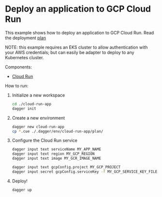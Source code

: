 # Deploy an application to GCP Cloud Run

This example shows how to deploy an application to GCP Cloud Run. Read the deployment [plan](https://github.com/dagger/dagger/tree/main/examples/cloud-run-app)

NOTE: this example requires an EKS cluster to allow authentication with your AWS credentials; but can easily be adapter to deploy to any Kubernetes cluster.

Components:

- [Cloud Run](https://cloud.google.com/run)

How to run:

1. Initialize a new workspace

   ```sh
   cd ./cloud-run-app
   dagger init
   ```

2. Create a new environment

   ```sh
   dagger new cloud-run-app
   cp *.cue ./.dagger/env/cloud-run-app/plan/
   ```

3. Configure the Cloud Run service

   ```sh
   dagger input text serviceName MY_APP_NAME
   dagger input text region MY_GCP_REGION
   dagger input text image MY_GCR_IMAGE_NAME

   dagger input text gcpConfig.project MY_GCP_PROJECT
   dagger input secret gcpConfig.serviceKey -f MY_GCP_SERVICE_KEY_FILE
   ```

4. Deploy!

   ```sh
   dagger up
   ```
